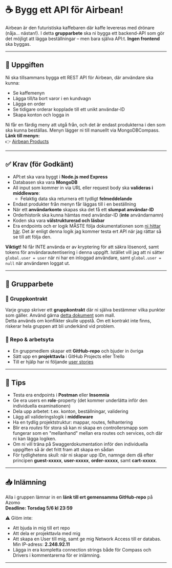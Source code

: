 # ☕ Bygg ett API för Airbean!

Airbean är den futuristiska kaffebaren där kaffe levereras med drönare (nåja… nästan!). I detta **grupparbete** ska ni bygga ett backend-API som gör det möjligt att lägga beställningar – men bara själva API:t. **Ingen frontend** ska byggas.

---

## 🧩 Uppgiften

Ni ska tillsammans bygga ett REST API för Airbean, där användare ska kunna:

- Se kaffemenyn  
- Lägga till/ta bort varor i en kundvagn
- Lägga en order
- Se tidigare orderar kopplade till ett unikt användar-ID  
- Skapa konton och logga in  

Ni får en färdig meny att utgå från, och det är endast produkterna i den som ska kunna beställas. Menyn lägger ni till manuellt via MongoDBCompass.  
**Länk till menyn:**  
👉 [Airbean Products](airbean.products.json)

---

## ✅ Krav (för Godkänt)

- API:et ska vara byggt i **Node.js med Express**
- Databasen ska vara **MongoDB**  
- All input som kommer in via URL eller request body ska **valideras i middleware**:
  - Felaktig data ska returnera ett tydligt **felmeddelande**
- Endast produkter från menyn får läggas till i en beställning
- När ett **användarkonto** skapas ska det få ett **slumpat användar-ID**  
- Orderhistorik ska kunna hämtas med användar-ID (**inte** användarnamn)
- Koden ska vara **välstrukturerad och läsbar**
- Era endpoints och er logik MÅSTE följa dokumentationen som [ni hittar här](https://gist.github.com/Santosnr6/82cb658f21006799767cea1f1f90fd53). Det är enligt denna logik jag kommer testa ert API när jag rättar så se till att följa den.

**Viktigt!**
Ni får INTE använda er av kryptering för att säkra lösenord, samt tokens för användarautentisering i denna uppgift. Istället vill jag att ni sätter ```global.user = user``` när ni har en inloggad användare, samt ```global.user = null``` när användaren loggat ut.

---

## 👥 Grupparbete

### 📄 Gruppkontrakt

Varje grupp skriver ett **gruppkontrakt** där ni själva bestämmer vilka punkter som gäller. Använd gärna [detta dokument](https://docs.google.com/document/d/1HZc1a_mxGOrEE77rFTZ3LydQ_zZfBlfm/edit?usp=sharing&ouid=117251319654116712560&rtpof=true&sd=true) som mall.  
Detta används om konflikter skulle uppstå. Om ett kontrakt inte finns, riskerar hela gruppen att bli underkänd vid problem.

### 📁 Repo & arbetsyta

- En gruppmedlem skapar ett **GitHub-repo** och bjuder in övriga
- Sätt upp en **projekttavla** i GitHub Projects eller Trello  
- Till er hjälp har ni följande [user stories](https://github.com/users/Santosnr6/projects/27)

---

## 🧪 Tips

- Testa era endpoints i **Postman** eller **Insomnia**
- Ge era users en **role**-property (det kommer underlätta inför den individuella examinationen)
- Dela upp arbetet: t.ex. konton, beställningar, validering
- Lägg all valideringslogik i **middleware**
- Ha en tydlig projektstruktur: mappar, routes, felhantering
- Blir era *routes* för stora så kan ni skapa en controllersmapp som fungerar som en "mellanhand" mellan era routes och services, och där ni kan lägga logiken.
- Om ni vill träna på Swaggerdokumentation inför den individuella uppgiften så är det fritt fram att skapa en sådan
- För tydlighetens skull: när ni skapar upp IDn, namnge dem då efter principen **guest-xxxxx**, **user-xxxxx**, **order-xxxxx**, samt **cart-xxxxx**.

---

## 📥 Inlämning

Alla i gruppen lämnar in en **länk till ert gemensamma GitHub-repo** på Azomo  
**Deadline: Torsdag 5/6 kl 23:59**

⚠️ Glöm inte:
- Att bjuda in mig till ert repo
- Att dela er projekttavla med mig
- Att skapa en User till mig, samt ge mig Network Access till er databas. Min IP-adress: **2.248.92.11**
- Lägga in era kompletta connection strings både för Compass och Drivers i kommentarerna för er inlämning. 

---
